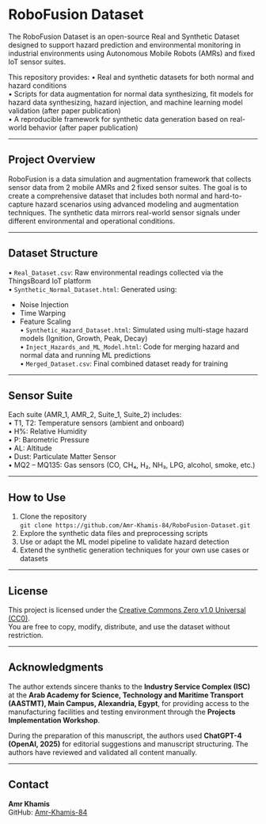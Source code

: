 
# RoboFusion Dataset

The RoboFusion Dataset is an open-source Real and Synthetic Dataset designed to support hazard prediction and environmental monitoring in industrial environments using Autonomous Mobile Robots (AMRs) and fixed IoT sensor suites.

This repository provides:
• Real and synthetic datasets for both normal and hazard conditions  
• Scripts for data augmentation for normal data synthesizing, fit models for hazard data synthesizing, hazard injection, and machine learning model validation (after paper publication)  
• A reproducible framework for synthetic data generation based on real-world behavior (after paper publication)

---

## Project Overview

RoboFusion is a data simulation and augmentation framework that collects sensor data from 2 mobile AMRs and 2 fixed sensor suites. The goal is to create a comprehensive dataset that includes both normal and hard-to-capture hazard scenarios using advanced modeling and augmentation techniques. The synthetic data mirrors real-world sensor signals under different environmental and operational conditions.

---

## Dataset Structure

• `Real_Dataset.csv`: Raw environmental readings collected via the ThingsBoard IoT platform  
• `Synthetic_Normal_Dataset.html`: Generated using:  
  - Noise Injection  
  - Time Warping  
  - Feature Scaling  
• `Synthetic_Hazard_Dataset.html`: Simulated using multi-stage hazard models (Ignition, Growth, Peak, Decay)  
• `Inject_Hazards_and_ML_Model.html`: Code for merging hazard and normal data and running ML predictions  
• `Merged_Dataset.csv`: Final combined dataset ready for training

---

## Sensor Suite

Each suite (AMR_1, AMR_2, Suite_1, Suite_2) includes:  
• T1, T2: Temperature sensors (ambient and onboard)  
• H%: Relative Humidity  
• P: Barometric Pressure  
• AL: Altitude  
• Dust: Particulate Matter Sensor  
• MQ2 – MQ135: Gas sensors (CO, CH₄, H₂, NH₃, LPG, alcohol, smoke, etc.)

---

## How to Use

1. Clone the repository  
   `git clone https://github.com/Amr-Khamis-84/RoboFusion-Dataset.git`
2. Explore the synthetic data files and preprocessing scripts  
3. Use or adapt the ML model pipeline to validate hazard detection  
4. Extend the synthetic generation techniques for your own use cases or datasets

---

## License

This project is licensed under the [Creative Commons Zero v1.0 Universal (CC0)](https://creativecommons.org/publicdomain/zero/1.0/).  
You are free to copy, modify, distribute, and use the dataset without restriction.

---

## Acknowledgments

The author extends sincere thanks to the **Industry Service Complex (ISC)** at the **Arab Academy for Science, Technology and Maritime Transport (AASTMT), Main Campus, Alexandria, Egypt**, for providing access to the manufacturing facilities and testing environment through the **Projects Implementation Workshop**.

During the preparation of this manuscript, the authors used **ChatGPT-4 (OpenAI, 2025)** for editorial suggestions and manuscript structuring. The authors have reviewed and validated all content manually.

---

## Contact

**Amr Khamis**  
GitHub: [Amr-Khamis-84](https://github.com/Amr-Khamis-84)
